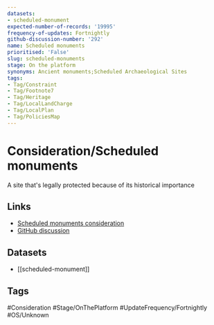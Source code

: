 ```yaml
---
datasets:
- scheduled-monument
expected-number-of-records: '19995'
frequency-of-updates: Fortnightly
github-discussion-number: '292'
name: Scheduled monuments
prioritised: 'False'
slug: scheduled-monuments
stage: On the platform
synonyms: Ancient monuments;Scheduled Archaeological Sites
tags:
- Tag/Constraint
- Tag/Footnote7
- Tag/Heritage
- Tag/LocalLandCharge
- Tag/LocalPlan
- Tag/PoliciesMap
---
```


# Consideration/Scheduled monuments

A site that's legally protected because of its historical importance

## Links

* [Scheduled monuments consideration](https://design.planning.data.gov.uk/planning-consideration/scheduled-monuments)
* [GitHub discussion](https://github.com/digital-land/data-standards-backlog/discussions/292)

## Datasets

* [[scheduled-monument]]

## Tags

#Consideration #Stage/OnThePlatform #UpdateFrequency/Fortnightly #OS/Unknown